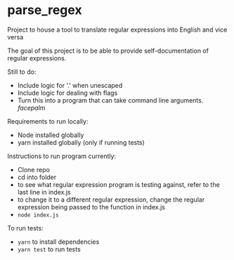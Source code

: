# parse_regex

Project to house a tool to translate regular expressions into English and vice versa

The goal of this project is to be able to provide self-documentation of regular expressions.

Still to do:

- Include logic for '.' when unescaped
- Include logic for dealing with flags
- Turn this into a program that can take command line arguments.  *facepalm*

Requirements to run locally:
- Node installed globally 
- yarn installed globally (only if running tests)

Instructions to run program currently:

- Clone repo
- cd into folder
- to see what regular expression program is testing against, refer to the last line in index.js
- to change it to a different regular expression, change the regular expression being passed to the function in index.js
- `node index.js`

To run tests:
- `yarn` to install dependencies
- `yarn test` to run tests
